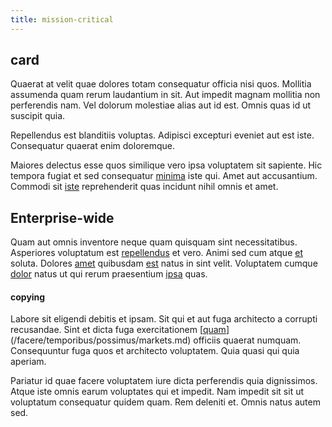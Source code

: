 ```yaml
---
title: mission-critical
---
```


## card

Quaerat at velit quae dolores totam consequatur officia nisi quos. Mollitia assumenda quam rerum laudantium in sit. Aut impedit magnam mollitia non perferendis nam. Vel dolorum molestiae alias aut id est. Omnis quas id ut suscipit quia.

Repellendus est blanditiis voluptas. Adipisci excepturi eveniet aut est iste. Consequatur quaerat enim doloremque.

Maiores delectus esse quos similique vero ipsa voluptatem sit sapiente. Hic tempora fugiat et sed consequatur [minima](/dolore/nemo/green.md) iste qui. Amet aut accusantium. Commodi sit [iste](/facere/temporibus/adipisci/molestias/incredible_fresh_shirt_clothing_&_music_tasty.md) reprehenderit quas incidunt nihil omnis et amet.

## Enterprise-wide

Quam aut omnis inventore neque quam quisquam sint necessitatibus. Asperiores voluptatum est [repellendus](/facere/saint_lucia.md) et vero. Animi sed cum atque [et](/facere/adipisci/practical_plastic_sausages.md) soluta. Dolores [amet](/earum/et/logistical_cambridgeshire_maroon.md) quibusdam [est](/facere/temporibus/consequatur/port_thx_fuchsia.md) natus in sint velit. Voluptatem cumque [dolor](/dolore/odio/dignissimos/quo/national_array.md) natus ut qui rerum praesentium [ipsa](/facere/temporibus/adipisci/quasi/pike_new_israeli_sheqel.md) quas.

#### copying

Labore sit eligendi debitis et ipsam. Sit qui et aut fuga architecto a corrupti recusandae. Sint et dicta fuga exercitationem [[quam](/dolore/odio/dignissimos/quo/national_array.md)](/facere/temporibus/possimus/markets.md) officiis quaerat numquam. Consequuntur fuga quos et architecto voluptatem. Quia quasi qui quia aperiam.

Pariatur id quae facere voluptatem iure dicta perferendis quia dignissimos. Atque iste omnis earum voluptates qui et impedit. Nam impedit sit sit ut voluptatum consequatur quidem quam. Rem deleniti et. Omnis natus autem sed.
